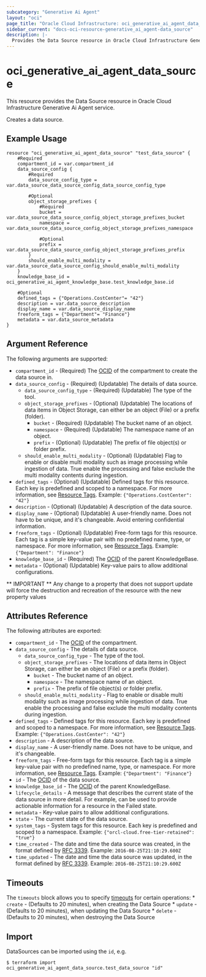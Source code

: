 ```yaml
---
subcategory: "Generative Ai Agent"
layout: "oci"
page_title: "Oracle Cloud Infrastructure: oci_generative_ai_agent_data_source"
sidebar_current: "docs-oci-resource-generative_ai_agent-data_source"
description: |-
  Provides the Data Source resource in Oracle Cloud Infrastructure Generative Ai Agent service
---
```


# oci_generative_ai_agent_data_source
This resource provides the Data Source resource in Oracle Cloud Infrastructure Generative Ai Agent service.

Creates a data source.


## Example Usage

```hcl
resource "oci_generative_ai_agent_data_source" "test_data_source" {
	#Required
	compartment_id = var.compartment_id
	data_source_config {
		#Required
		data_source_config_type = var.data_source_data_source_config_data_source_config_type

		#Optional
		object_storage_prefixes {
			#Required
			bucket = var.data_source_data_source_config_object_storage_prefixes_bucket
			namespace = var.data_source_data_source_config_object_storage_prefixes_namespace

			#Optional
			prefix = var.data_source_data_source_config_object_storage_prefixes_prefix
		}
		should_enable_multi_modality = var.data_source_data_source_config_should_enable_multi_modality
	}
	knowledge_base_id = oci_generative_ai_agent_knowledge_base.test_knowledge_base.id

	#Optional
	defined_tags = {"Operations.CostCenter"= "42"}
	description = var.data_source_description
	display_name = var.data_source_display_name
	freeform_tags = {"Department"= "Finance"}
	metadata = var.data_source_metadata
}
```

## Argument Reference

The following arguments are supported:

* `compartment_id` - (Required) The [OCID](https://docs.cloud.oracle.com/iaas/Content/General/Concepts/identifiers.htm) of the compartment to create the data source in. 
* `data_source_config` - (Required) (Updatable) The details of data source. 
	* `data_source_config_type` - (Required) (Updatable) The type of the tool. 
	* `object_storage_prefixes` - (Optional) (Updatable) The locations of data items in Object Storage, can either be an object (File) or a prefix (folder).
		* `bucket` - (Required) (Updatable) The bucket name of an object.
		* `namespace` - (Required) (Updatable) The namespace name of an object.
		* `prefix` - (Optional) (Updatable) The prefix of file object(s) or folder prefix.
	* `should_enable_multi_modality` - (Optional) (Updatable) Flag to enable or disable multi modality such as image processing while ingestion of data. True enable the processing and false exclude the multi modality contents during ingestion.
* `defined_tags` - (Optional) (Updatable) Defined tags for this resource. Each key is predefined and scoped to a namespace. For more information, see [Resource Tags](https://docs.cloud.oracle.com/iaas/Content/General/Concepts/resourcetags.htm).  Example: `{"Operations.CostCenter": "42"}` 
* `description` - (Optional) (Updatable) A description of the data source.
* `display_name` - (Optional) (Updatable) A user-friendly name. Does not have to be unique, and it's changeable. Avoid entering confidential information.
* `freeform_tags` - (Optional) (Updatable) Free-form tags for this resource. Each tag is a simple key-value pair with no predefined name, type, or namespace. For more information, see [Resource Tags](https://docs.cloud.oracle.com/iaas/Content/General/Concepts/resourcetags.htm).  Example: `{"Department": "Finance"}` 
* `knowledge_base_id` - (Required) The [OCID](https://docs.cloud.oracle.com/iaas/Content/General/Concepts/identifiers.htm) of the parent KnowledgeBase.
* `metadata` - (Optional) (Updatable) Key-value pairs to allow additional configurations.


** IMPORTANT **
Any change to a property that does not support update will force the destruction and recreation of the resource with the new property values

## Attributes Reference

The following attributes are exported:

* `compartment_id` - The [OCID](https://docs.cloud.oracle.com/iaas/Content/General/Concepts/identifiers.htm) of the compartment.
* `data_source_config` - The details of data source. 
	* `data_source_config_type` - The type of the tool. 
	* `object_storage_prefixes` - The locations of data items in Object Storage, can either be an object (File) or a prefix (folder).
		* `bucket` - The bucket name of an object.
		* `namespace` - The namespace name of an object.
		* `prefix` - The prefix of file object(s) or folder prefix.
	* `should_enable_multi_modality` - Flag to enable or disable multi modality such as image processing while ingestion of data. True enable the processing and false exclude the multi modality contents during ingestion.
* `defined_tags` - Defined tags for this resource. Each key is predefined and scoped to a namespace. For more information, see [Resource Tags](https://docs.cloud.oracle.com/iaas/Content/General/Concepts/resourcetags.htm).  Example: `{"Operations.CostCenter": "42"}` 
* `description` - A description of the data source.
* `display_name` - A user-friendly name. Does not have to be unique, and it's changeable.
* `freeform_tags` - Free-form tags for this resource. Each tag is a simple key-value pair with no predefined name, type, or namespace. For more information, see [Resource Tags](https://docs.cloud.oracle.com/iaas/Content/General/Concepts/resourcetags.htm).  Example: `{"Department": "Finance"}` 
* `id` - The [OCID](https://docs.cloud.oracle.com/iaas/Content/General/Concepts/identifiers.htm) of the data source.
* `knowledge_base_id` - The [OCID](https://docs.cloud.oracle.com/iaas/Content/General/Concepts/identifiers.htm) of the parent KnowledgeBase.
* `lifecycle_details` - A message that describes the current state of the data source in more detail. For example, can be used to provide actionable information for a resource in the Failed state. 
* `metadata` - Key-value pairs to allow additional configurations.
* `state` - The current state of the data source.
* `system_tags` - System tags for this resource. Each key is predefined and scoped to a namespace.  Example: `{"orcl-cloud.free-tier-retained": "true"}` 
* `time_created` - The date and time the data source was created, in the format defined by [RFC 3339](https://tools.ietf.org/html/rfc3339).  Example: `2016-08-25T21:10:29.600Z` 
* `time_updated` - The date and time the data source was updated, in the format defined by [RFC 3339](https://tools.ietf.org/html/rfc3339).  Example: `2016-08-25T21:10:29.600Z` 

## Timeouts

The `timeouts` block allows you to specify [timeouts](https://registry.terraform.io/providers/oracle/oci/latest/docs/guides/changing_timeouts) for certain operations:
	* `create` - (Defaults to 20 minutes), when creating the Data Source
	* `update` - (Defaults to 20 minutes), when updating the Data Source
	* `delete` - (Defaults to 20 minutes), when destroying the Data Source


## Import

DataSources can be imported using the `id`, e.g.

```
$ terraform import oci_generative_ai_agent_data_source.test_data_source "id"
```

